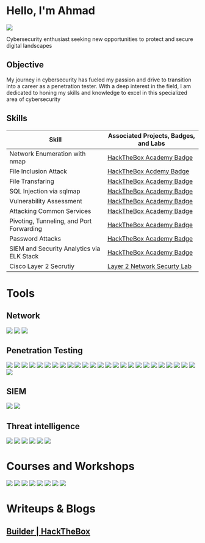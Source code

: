 # Hello, I'm Ahmad
<a href="https://www.linkedin.com/in/ahmad-shakla-341027209"><img src="https://img.shields.io/badge/-LinkedIn-0072b1?&style=for-the-badge&logo=linkedin&logoColor=white" /></a>


Cybersecurity enthusiast seeking new opportunities to protect and secure digital landscapes

## Objective


My journey in cybersecurity has fueled my passion and drive to transition into a career as a penetration tester. With a deep interest in the field, I am dedicated to honing my skills and knowledge to excel in this specialized area of cybersecurity
## Skills


| Skill                                         | Associated Projects, Badges, and Labs        |
|-----------------------------------------------|----------------------------|
| Network Enumeration with nmap          | <a href="https://academy.hackthebox.com/achievement/badge/97f891b9-a0e9-11ee-bfb6-bea50ffe6cb4">HackTheBox Academy Badge</a>|
| File Inclusion Attack | <a href="https://academy.hackthebox.com/achievement/badge/c8877fa3-e31d-11ee-b18d-bea50ffe6cb4">HackTheBox Acdemy Badge</a>|
| File Transfaring         | <a href="https://academy.hackthebox.com/achievement/badge/19a73c1c-a5c8-11ee-bfb6-bea50ffe6cb4">HackTheBox Academy Badge</a>|
| SQL Injection via sqlmap      | <a href="https://academy.hackthebox.com/achievement/badge/e31dce01-d728-11ee-891c-bea50ffe6cb4">HackTheBox Academy Badge</a>|
| Vulnerability Assessment                   | <a href="https://academy.hackthebox.com/achievement/badge/d825149d-a480-11ee-bfb6-bea50ffe6cb4">HackTheBox Academy Badge</a>|
| Attacking Common Services | <a href="https://academy.hackthebox.com/achievement/badge/af27f89d-d1b8-11ee-891c-bea50ffe6cb4">HackTheBox Academy Badge</a>|
| Pivoting, Tunneling, and Port Forwarding | <a href="https://academy.hackthebox.com/achievement/badge/d747c2c0-e482-11ee-b18d-bea50ffe6cb4">HackTheBox Academy Badge</a>|
| Password Attacks | <a href="https://academy.hackthebox.com/achievement/badge/5bc58b78-dc0c-11ee-b18d-bea50ffe6cb4">HackTheBox Academy Badge</a>|
| SIEM and Security Analytics via ELK Stack | <a href="https://academy.hackthebox.com/achievement/badge/82594c6c-fde1-11ee-b18d-bea50ffe6cb4">HackTheBox Academy Badge</a>|
| Cisco Layer 2 Secrutiy | <a href="https://github.com/ahmad-shakla/Network-Security">Layer 2 Network Securty Lab</a> 

# Tools


## Network
<div>
    <img src="https://img.shields.io/badge/-Wireshark-1679A7?&style=for-the-badge&logo=Wireshark&logoColor=white" />
    <img src="https://img.shields.io/badge/-TCPDump-EF3B2D?style=for-the-badge&logoColor=white" />
    <img src="https://img.shields.io/badge/-Cisco Packet Tracer-001F66?style=for-the-badge&logoColor=white" />
    
</div>

## Penetration Testing
<div>
    <img src="https://img.shields.io/badge/-Metasploit-00A4EF?&style=for-the-badge&logo=&logoColor=white" />
<img src="https://img.shields.io/badge/-smbclient-00A4EF?&style=for-the-badge&logo=&logoColor=white" />
<img src="https://img.shields.io/badge/-smbmap-00A4EF?&style=for-the-badge&logo=&logoColor=white" />
<img src="https://img.shields.io/badge/-enum4linux-00A4EF?&style=for-the-badge&logo=&logoColor=white" />
<img src="https://img.shields.io/badge/-rpcclient-00A4EF?&style=for-the-badge&logo=&logoColor=white" />
<img src="https://img.shields.io/badge/-impacket-00A4EF?&style=for-the-badge&logo=&logoColor=white" />
<img src="https://img.shields.io/badge/-crackmapexec-00A4EF?&style=for-the-badge&logo=&logoColor=white" />
<img src="https://img.shields.io/badge/-netexec-00A4EF?&style=for-the-badge&logo=&logoColor=white" />
<img src="https://img.shields.io/badge/-showmount-00A4EF?&style=for-the-badge&logo=&logoColor=white" />
<img src="https://img.shields.io/badge/-snmpwalk-00A4EF?&style=for-the-badge&logo=&logoColor=white" />
<img src="https://img.shields.io/badge/-winrm-00A4EF?&style=for-the-badge&logo=&logoColor=white" />
<img src="https://img.shields.io/badge/-gobuster-00A4EF?&style=for-the-badge&logo=&logoColor=white" />
<img src="https://img.shields.io/badge/-nessus-00A4EF?&style=for-the-badge&logo=&logoColor=white" />
<img src="https://img.shields.io/badge/-openVAS-00A4EF?&style=for-the-badge&logo=&logoColor=white" />
<img src="https://img.shields.io/badge/-johntheripper-00A4EF?&style=for-the-badge&logo=&logoColor=white" />
<img src="https://img.shields.io/badge/-crunch-00A4EF?&style=for-the-badge&logo=&logoColor=white" />
<img src="https://img.shields.io/badge/-hydra-00A4EF?&style=for-the-badge&logo=&logoColor=white" />
<img src="https://img.shields.io/badge/-sshuttle-00A4EF?&style=for-the-badge&logo=&logoColor=white" />
<img src="https://img.shields.io/badge/-rpivot-00A4EF?&style=for-the-badge&logo=&logoColor=white" />
<img src="https://img.shields.io/badge/-netsh-00A4EF?&style=for-the-badge&logo=&logoColor=white" />
<img src="https://img.shields.io/badge/-dnscat2-00A4EF?&style=for-the-badge&logo=&logoColor=white" />
<img src="https://img.shields.io/badge/-chisel-00A4EF?&style=for-the-badge&logo=&logoColor=white" />
<img src="https://img.shields.io/badge/-socksoverrdp-00A4EF?&style=for-the-badge&logo=&logoColor=white" />
<img src="https://img.shields.io/badge/-sqlmap-00A4EF?&style=for-the-badge&logo=&logoColor=white" />
<img src="https://img.shields.io/badge/-commix-00A4EF?&style=for-the-badge&logo=&logoColor=white" />
<img src="https://img.shields.io/badge/-burp-00A4EF?&style=for-the-badge&logo=&logoColor=white" />
</div>

## SIEM
<div>
    <img src="https://img.shields.io/badge/-Elastic-0000FF?&style=for-the-badge&logo=&logoColor=white" />
    <img src="https://img.shields.io/badge/-Splunk-FFA500?&style=for-the-badge&logo=&logoColor=white" />

</div>

## Threat intelligence
<div>
    <img src="https://img.shields.io/badge/-abuse.ch-FFFFFF?&style=for-the-badge&logo=&logoColor=white" />
    <img src="https://img.shields.io/badge/-Cisco Talos Inelligence-FFFFFF?&style=for-the-badge&logo=&logoColor=white" />
    <img src="https://img.shields.io/badge/-urlscan.io-FFFFFF?&style=for-the-badge&logo=&logoColor=white" />
    <img src="https://img.shields.io/badge/-any.run-FFFFFF?&style=for-the-badge&logo=&logoColor=white" />
    <img src="https://img.shields.io/badge/-yara-FFFFFF?&style=for-the-badge&logo=&logoColor=white" />
    <img src="https://img.shields.io/badge/-sigma-FFFFFF?&style=for-the-badge&logo=&logoColor=white" />





# Courses and Workshops

<div>
<img src="https://img.shields.io/badge/-TCM Security | Practical Ethical Hacking-533D7E?&style=for-the-badge&logo=&logoColor=white" />
<img src="https://img.shields.io/badge/-Cyberary | Advanced Penetration Testing-000000?&style=for-the-badge&logo=&logoColor=white" />
<img src="https://img.shields.io/badge/-Cyberary | Offensive Penetration Testing-000000?&style=for-the-badge&logo=&logoColor=white" />
<img src="https://img.shields.io/badge/-Fortinet | NSE 1-FF0000?&style=for-the-badge&logoColor=white" />
<img src="https://img.shields.io/badge/-Fortinet | NSE 2-FF0000?&style=for-the-badge&logoColor=white" />
<img src="https://img.shields.io/badge/-Fortinet | NSE 3-FF0000?&style=for-the-badge&logoColor=white" />
<img src="https://img.shields.io/badge/-TryHackMe | Offensive Pentesting -090968?&style=for-the-badge&logoColor=white" />
<img src="https://img.shields.io/badge/-HackTheBox | CPTS (Currenty preparing)-41fa06?&style=for-the-badge&logoColor=white" />
</div>




# Writeups & Blogs


<div>
    <a href="https://medium.com/@0x47M4D/builder-hackthebox-writeup-27ebd9f37562"><h2> Builder | HackTheBox </h2></a>
</div>
